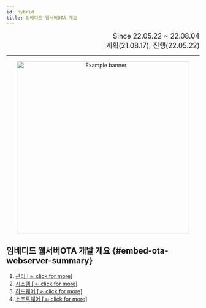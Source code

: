 ```yaml
---
id: hybrid
title: 임베디드 웹서버OTA 개요
---
```


<div align="right">
  <font size="4">
    Since 22.05.22 ~ 22.08.04<br/>
    계획(21.08.17), 진행(22.05.22)
  </font>
</div>

---

<p align="center">
	<img
		src={require('/img/fourth_wifi_ota.png').default}
		width="450"
		alt="Example banner"
	/>
</p>

## 임베디드 웹서버OTA 개발 개요 {#embed-ota-webserver-summary}

1. [관리 [☜ click for more]](./hybrid/esp32_mgn)
2. [시스템 [☜ click for more]](./hybrid/esp32_sys)
3. [하드웨어 [☜ click for more]](./hybrid/esp32_hw)
4. [소프트웨어 [☜ click for more]](./hybrid/esp32_sw)
